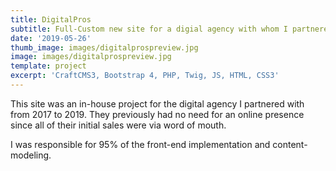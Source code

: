```yaml
---
title: DigitalPros
subtitle: Full-Custom new site for a digial agency with whom I partnered.
date: '2019-05-26'
thumb_image: images/digitalprospreview.jpg
image: images/digitalprospreview.jpg
template: project
excerpt: 'CraftCMS3, Bootstrap 4, PHP, Twig, JS, HTML, CSS3'
---
```

This site was an in-house project for the digital agency I partnered with from 2017 to 2019. They previously had no need for an online presence since all of their initial sales were via word of mouth. 

I was responsible for 95% of the front-end implementation and content-modeling. 